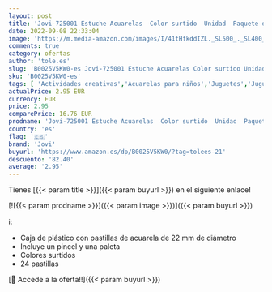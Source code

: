 ```yaml
---
layout: post
title: 'Jovi-725001 Estuche Acuarelas  Color surtido  Unidad  Paquete de 1   800 24 '
date: 2022-09-08 22:33:04
image: 'https://m.media-amazon.com/images/I/41tHfkddIZL._SL500_._SL400_.jpg'
comments: true
category: ofertas
author: 'tole.es'
slug: 'B0025V5KW0-es Jovi-725001 Estuche Acuarelas Color surtido Unidad Paquete...'
sku: 'B0025V5KW0-es'
tags: [ 'Actividades creativas','Acuarelas para niños','Juguetes','Juguetes y juegos','Material de escritura y dibujo para niños','Pinturas','acuarelas','jovi','🇪🇸', ]
actualPrice: 2.95 EUR
currency: EUR
price: 2.95
comparePrice: 16.76 EUR
prodname: 'Jovi-725001 Estuche Acuarelas  Color surtido  Unidad  Paquete de 1   800 24 '
country: 'es'
flag: '🇪🇸'
brand: 'Jovi'
buyurl: 'https://www.amazon.es/dp/B0025V5KW0/?tag=tolees-21'
descuento: '82.40'
average: '2.95'
---
```


Tienes [{{< param title >}}]({{< param buyurl >}}) en el siguiente enlace!

[![{{< param prodname >}}]({{< param image >}})]({{< param buyurl >}})

ℹ️:

- Caja de plástico con pastillas de acuarela de 22 mm de diámetro
- Incluye un pincel y una paleta
- Colores surtidos
- 24 pastillas

[🛒 Accede a la oferta!!]({{< param buyurl >}})
